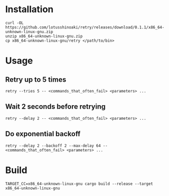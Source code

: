 # Installation

```
curl -OL https://github.com/lotusshinoaki/retry/releases/download/0.1.1/x86_64-unknown-linux-gnu.zip
unzip x86_64-unknown-linux-gnu.zip
cp x86_64-unknown-linux-gnu/retry </path/to/bin>
```

# Usage

## Retry up to 5 times
```
retry --tries 5 -- <commands_that_often_fail> <parameters> ...
```

## Wait 2 seconds before retrying
```
retry --delay 2 -- <commands_that_often_fail> <parameters> ...
```

## Do exponential backoff
```
retry --delay 2 --backoff 2 --max-delay 64 -- <commands_that_often_fail> <parameters> ...
```

# Build

```
TARGET_CC=x86_64-unknown-linux-gnu cargo build --release --target x86_64-unknown-linux-gnu
```
